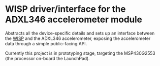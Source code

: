 WISP driver/interface for the ADXL346 accelerometer module
==========================================================

Abstracts all the device-specific details and sets up an interface between the [WISP](http://sensor.cs.washington.edu/WISP.html) and the ADXL346 accelerometer, exposing the accelerometer data through a simple public-facing API.

Currently this project is in prototyping stage, targeting the MSP430G2553 (the processor on-board the LaunchPad).
